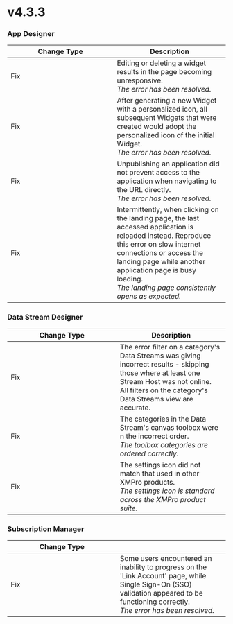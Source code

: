 # v4.3.3

### App Designer

<table><thead><tr><th width="229">Change Type</th><th>Description</th></tr></thead><tbody><tr><td>Fix</td><td>Editing or deleting a widget results in the page becoming unresponsive.<br><em>The error has been resolved.</em></td></tr><tr><td>Fix</td><td>After generating a new Widget with a personalized icon, all subsequent Widgets that were created would adopt the personalized icon of the initial Widget.<br><em>The error has been resolved.</em></td></tr><tr><td>Fix</td><td>Unpublishing an application did not prevent access to the application when navigating to the URL directly.<br><em>The error has been resolved.</em></td></tr><tr><td>Fix</td><td>Intermittently, when clicking on the landing page, the last accessed application is reloaded instead. Reproduce this error on slow internet connections or access the landing page while another application page is busy loading.<br><em>The landing page consistently opens as expected.</em></td></tr></tbody></table>

### Data Stream Designer

<table><thead><tr><th width="236">Change Type</th><th>Description</th></tr></thead><tbody><tr><td>Fix</td><td>The error filter on a category's Data Streams was giving incorrect results - skipping those where at least one Stream Host was not online.<br>All filters on the category's Data Streams view are accurate.</td></tr><tr><td>Fix</td><td>The categories in the Data Stream's canvas toolbox were n the incorrect order.<br><em>The toolbox categories are ordered correctly.</em></td></tr><tr><td>Fix</td><td>The settings icon did not match that used in other XMPro products.<br><em>The settings icon is standard across the XMPro product suite.</em></td></tr></tbody></table>

### Subscription Manager

<table><thead><tr><th width="236">Change Type</th><th></th></tr></thead><tbody><tr><td>Fix</td><td>Some users encountered an inability to progress on the 'Link Account' page, while Single Sign-On (SSO) validation appeared to be functioning correctly.<br><em>The error has been resolved.</em></td></tr></tbody></table>
